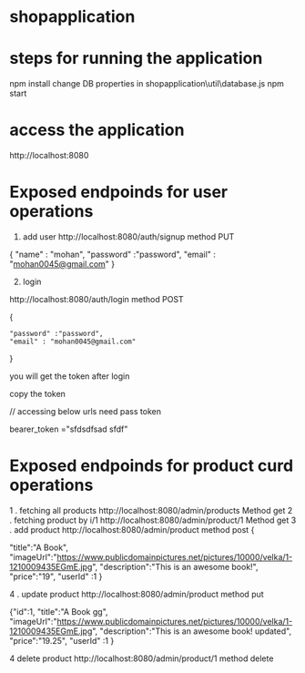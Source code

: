 # shopapplication

# steps for running the application

npm install
change DB properties in 
shopapplication\util\database.js
npm start
# access the application
http://localhost:8080

# Exposed endpoinds for user operations 
1. add user
http://localhost:8080/auth/signup method PUT

{
    "name" : "mohan",
    "password" :"password",
    "email" : "mohan0045@gmail.com"
}

2. login 

http://localhost:8080/auth/login method POST

{
    
    "password" :"password",
    "email" : "mohan0045@gmail.com"
}

you will get the token after login

copy the token

// accessing below urls need pass token

bearer_token ="sfdsdfsad sfdf"


# Exposed endpoinds for product curd operations
1 . fetching all products
http://localhost:8080/admin/products Method get
2 . fetching product by i/1
http://localhost:8080/admin/product/1 Method get
3 . add product
http://localhost:8080/admin/product method post
{

"title":"A Book",
"imageUrl":"https://www.publicdomainpictures.net/pictures/10000/velka/1-1210009435EGmE.jpg",
"description":"This is an awesome book!",
"price":"19",
"userId" :1
}

4 . update product 
http://localhost:8080/admin/product method put

{"id":1,
"title":"A Book gg",
"imageUrl":"https://www.publicdomainpictures.net/pictures/10000/velka/1-1210009435EGmE.jpg",
"description":"This is an awesome book! updated",
"price":"19.25",
"userId" :1
}

4 delete product 
http://localhost:8080/admin/product/1 method delete

